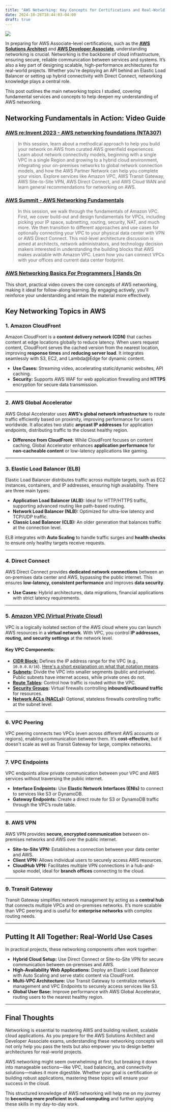 ```yaml
---
title: "AWS Networking: Key Concepts for Certifications and Real-World Projects"
date: 2024-10-26T18:44:03-04:00
draft: true
---
```


![](/images/network.jpg)

In preparing for AWS Associate-level certifications, such as the [**AWS Solutions Architect**](https://aws.amazon.com/certification/certified-solutions-architect-associate/) and [**AWS Developer Associate**](https://aws.amazon.com/certification/certified-developer-associate/), understanding networking is crucial. Networking is the backbone of cloud infrastructure, ensuring secure, reliable communication between services and systems. It’s also a key part of designing scalable, high-performance architectures for real-world projects. Whether you're deploying an API behind an Elastic Load Balancer or setting up hybrid connectivity with Direct Connect, networking knowledge plays a central role.  

This post outlines the main networking topics I studied, covering fundamental services and concepts to help deepen my understanding of AWS networking.  

## Networking Fundamentals in Action: Video Guide

### [AWS re:Invent 2023 - AWS networking foundations (NTA307)](https://www.youtube.com/watch?v=8nNurTFy-h4&t=14s)

> In this session, learn about a methodical approach to help you build your network on AWS from curated AWS greenfield experiences. Learn about network connectivity models, beginning with a single VPC in a single Region and growing to a hybrid cloud environment, integrating your on-premises networks to global network connection models, and how the AWS Partner Network can help you complete your vision. Explore services like Amazon VPC, AWS Transit Gateway, AWS Site-to-Site VPN, AWS Direct Connect, and AWS Cloud WAN and learn general recommendations for networking on AWS.

### [AWS Summit - AWS Networking Fundamentals](https://www.youtube.com/watch?v=hiKPPy584Mg&t=414s)

> In this session, we walk through the fundamentals of Amazon VPC. First, we cover build-out and design fundamentals for VPCs, including picking your IP space, subnetting, routing, security, NAT, and much more. We then transition to different approaches and use cases for optionally connecting your VPC to your physical data center with VPN or AWS Direct Connect. This mid-level architecture discussion is aimed at architects, network administrators, and technology decision makers interested in understanding the building blocks that AWS makes available with Amazon VPC. Learn how you can connect VPCs with your offices and current data center footprint.

### [AWS Networking Basics For Programmers | Hands On](https://www.youtube.com/watch?v=2doSoMN2xvI&t=135s)

This short, practical video covers the core concepts of AWS networking, making it ideal for follow-along learning. By engaging actively, you'll reinforce your understanding and retain the material more effectively.

## **Key Networking Topics in AWS**  

### 1. **Amazon CloudFront**  
Amazon CloudFront is a **content delivery network (CDN)** that caches content at edge locations globally to reduce latency. When users request content, CloudFront serves the cached version from the nearest location, improving **response times** and **reducing server load**. It integrates seamlessly with S3, EC2, and Lambda@Edge for dynamic content.  

- **Use Cases:** Streaming video, accelerating static/dynamic websites, API caching.  
- **Security:** Supports AWS WAF for web application firewalling and **HTTPS** encryption for secure data transmission.  

---

### 2. **AWS Global Accelerator**  
AWS Global Accelerator uses **AWS's global network infrastructure** to route traffic efficiently based on proximity, improving performance for users worldwide. It allocates two static **anycast IP addresses** for application endpoints, distributing traffic to the closest healthy region.  

- **Difference from CloudFront:** While CloudFront focuses on content caching, Global Accelerator enhances **application performance** for **non-cacheable content** or low-latency applications like gaming.  

---

### 3. **Elastic Load Balancer (ELB)**  
Elastic Load Balancer distributes traffic across multiple targets, such as EC2 instances, containers, and IP addresses, ensuring high availability. There are three main types:  
- **Application Load Balancer (ALB):** Ideal for HTTP/HTTPS traffic, supporting advanced routing like path-based routing.  
- **Network Load Balancer (NLB):** Optimized for ultra-low latency and TCP/UDP traffic.  
- **Classic Load Balancer (CLB):** An older generation that balances traffic at the connection level.  

ELB integrates with **Auto Scaling** to handle traffic surges and **health checks** to ensure only healthy targets receive requests.

---

### 4. **Direct Connect**  
AWS Direct Connect provides **dedicated network connections** between an on-premises data center and AWS, bypassing the public internet. This ensures **low-latency, consistent performance** and improves **data security**.  

- **Use Cases:** Hybrid architectures, data migrations, financial applications with strict latency requirements.

---

### 5. [**Amazon VPC (Virtual Private Cloud)**](https://aws.amazon.com/vpc/faqs/)  
VPC is a logically isolated section of the AWS cloud where you can launch AWS resources in a **virtual network**. With VPC, you control **IP addresses, routing, and security settings** at the network level.  

#### Key VPC Components:  
- [**CIDR Block:**](https://aws.amazon.com/what-is/cidr/#:~:text=A%20CIDR%20block%20is%20a,addresses%20and%20a%20small%20suffix.) Defines the IP address range for the VPC (e.g., `10.0.0.0/16`).  [Here's a short explanation on what that notation means](https://medium.com/@ethicalentrepreneur/cidr-block-notation-explained-in-2-minutes-1010ec0dbc15).
- **[Subnets](https://docs.aws.amazon.com/vpc/latest/userguide/configure-subnets.html):** Divide the VPC into smaller segments (public and private). Public subnets have internet access, while private ones do not.  
- **[Route Tables](https://docs.aws.amazon.com/vpc/latest/userguide/VPC_Route_Tables.html):** Control how traffic is routed within the VPC.  
- **[Security Groups](https://docs.aws.amazon.com/vpc/latest/userguide/vpc-security-groups.html):** Virtual firewalls controlling **inbound/outbound traffic** for resources.  
- **[Network ACLs (NACLs](https://docs.aws.amazon.com/vpc/latest/userguide/vpc-network-acls.html)):** Optional, stateless firewalls controlling traffic at the subnet level.  

---

### 6. **VPC Peering**  
VPC peering connects two VPCs (even across different AWS accounts or regions), enabling communication between them. It’s **cost-effective**, but it doesn't scale as well as Transit Gateway for large, complex networks.  

---

### 7. **VPC Endpoints**  
VPC endpoints allow private communication between your VPC and AWS services without traversing the public internet.  

- **Interface Endpoints:** Use **Elastic Network Interfaces (ENIs)** to connect to services like S3 or DynamoDB.  
- **Gateway Endpoints:** Create a direct route for S3 or DynamoDB traffic through the VPC’s route table.  

---

### 8. **AWS VPN**  
AWS VPN provides **secure, encrypted communication** between on-premises networks and AWS over the public internet.  

- **Site-to-Site VPN:** Establishes a connection between your data center and AWS.  
- **Client VPN:** Allows individual users to securely access AWS resources.  
- **CloudHub VPN:** Facilitates multiple VPN connections in a hub-and-spoke model, ideal for **branch offices** connecting to the cloud.  

---

### 9. **Transit Gateway**  
Transit Gateway simplifies network management by acting as a **central hub** that connects multiple VPCs and on-premises networks. It’s more scalable than VPC peering and is useful for **enterprise networks** with complex routing needs.  

---

## **Putting It All Together: Real-World Use Cases**  

In practical projects, these networking components often work together:  
- **Hybrid Cloud Setup:** Use Direct Connect or Site-to-Site VPN for secure communication between on-premises and AWS.  
- **High-Availability Web Applications:** Deploy an Elastic Load Balancer with Auto Scaling and serve static content via CloudFront.  
- **Multi-VPC Architecture:** Use Transit Gateway to centralize network management and VPC Endpoints to securely access services like S3.  
- **Global User Base:** Improve performance with AWS Global Accelerator, routing users to the nearest healthy region.  

---

## **Final Thoughts**  

Networking is essential to mastering AWS and building resilient, scalable cloud applications. As you prepare for the AWS Solutions Architect and Developer Associate exams, understanding these networking concepts will not only help you pass the tests but also empower you to design better architectures for real-world projects.  

AWS networking might seem overwhelming at first, but breaking it down into manageable sections—like VPC, load balancing, and connectivity solutions—makes it more digestible. Whether your goal is certification or building robust applications, mastering these topics will ensure your success in the cloud.  

This structured knowledge of AWS networking will help me on my journey to **becoming more proficient in cloud computing** and further applying these skills in my day-to-day work. 